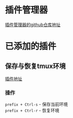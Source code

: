 # 插件管理器
[插件管理器的github仓库地址](https://github.com/tmux-plugins/tpm)  

# 已添加的插件
## 保存与恢复tmux环境
[插件地址](https://github.com/tmux-plugins/tmux-resurrect/blob/master/README.md)  

### 操作
`prefix + Ctrl-s` - 保存当前环境  
`prefix + Ctrl-r` - 恢复环境  
